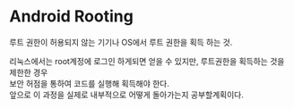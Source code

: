 # Android Rooting

루트 권한이 허용되지 않는 기기나 OS에서 루트 권한을 획득 하는 것.<br>

리눅스에서는 root계정에 로그인 하게되면 얻을 수 있지만, 루트권한을 획득하는 것을 제한한 경우<br>
보안 허점을 통하여 코드를 실행해 획득해야 한다.<br>
앞으로 이 과정을 실제로 내부적으로 어떻게 돌아가는지 공부할계획이다.
